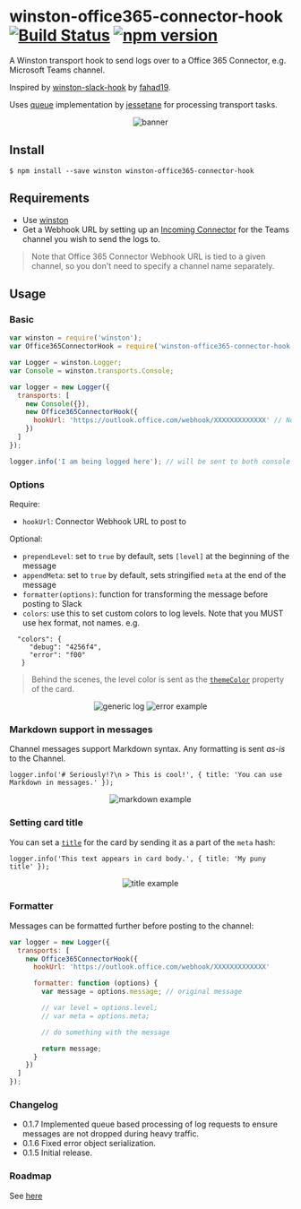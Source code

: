 # winston-office365-connector-hook [![Build Status](https://travis-ci.org/SukantGujar/winston-office365-connector-hook.svg?branch=master)](https://travis-ci.org/SukantGujar/winston-office365-connector-hook) [![npm version](https://badge.fury.io/js/winston-office365-connector-hook.svg)](https://badge.fury.io/js/winston-office365-connector-hook)
A Winston transport hook to send logs over to a Office 365 Connector, e.g. Microsoft Teams channel.

Inspired by [winston-slack-hook](https://github.com/fahad19/winston-slack-hook) by [fahad19](https://github.com/fahad19).

Uses [queue](https://github.com/jessetane/queue) implementation by [jessetane](https://github.com/jessetane) for processing transport tasks.

<p align="center">
  <image src='docs/banner.png?raw=true' alt='banner' />
</p>

## Install

```
$ npm install --save winston winston-office365-connector-hook
```

## Requirements

* Use [winston](https://github.com/winstonjs/winston)
* Get a Webhook URL by setting up an [Incoming Connector](https://msdn.microsoft.com/en-us/microsoft-teams/connectors) for the Teams channel you wish to send the logs to. 

> Note that Office 365 Connector Webhook URL is tied to a given channel, so you don't need to specify a channel name separately.

## Usage

### Basic

```js
var winston = require('winston');
var Office365ConnectorHook = require('winston-office365-connector-hook');

var Logger = winston.Logger;
var Console = winston.transports.Console;

var logger = new Logger({
  transports: [
    new Console({}),
    new Office365ConnectorHook({
      hookUrl: 'https://outlook.office.com/webhook/XXXXXXXXXXXXX' // No need for a channel name
    })
  ]
});

logger.info('I am being logged here'); // will be sent to both console and Teams channel
```

### Options

Require:

* `hookUrl`: Connector Webhook URL to post to

Optional:

* `prependLevel`: set to `true` by default, sets `[level]` at the beginning of the message
* `appendMeta`: set to `true` by default, sets stringified `meta` at the end of the message
* `formatter(options)`: function for transforming the message before posting to Slack
* `colors`: use this to set custom colors to log levels. Note that you MUST use hex format, not names.
  e.g.
```
  "colors": {
     "debug": "4256f4",
     "error": "f00"
   }
```
> Behind the scenes, the level color is sent as the [`themeColor`](https://dev.outlook.com/Connectors/Reference#color) property of the card.
<p align="center">
  <image src='docs/genericlog.png?raw=true' alt='generic log' />
  <image src='docs/errorexample.png?raw=true' alt='error example' />
</p>

### Markdown support in messages

Channel messages support Markdown syntax. Any formatting is sent *as-is* to the Channel.

    logger.info('# Seriously!?\n > This is cool!', { title: 'You can use Markdown in messages.' });

<p align="center">
  <image src='docs/markdownexample.png?raw=true' alt='markdown example' />
</p>

### Setting card title

You can set a [`title`](https://dev.outlook.com/Connectors/Reference#title) for the card by sending it as a part of the `meta` hash:

    logger.info('This text appears in card body.', { title: 'My puny title' });

<p align="center">
  <image src='docs/titleexample.png?raw=true' alt='title example' />
</p>

### Formatter

Messages can be formatted further before posting to the channel:

```js
var logger = new Logger({
  transports: [
    new Office365ConnectorHook({
      hookUrl: 'https://outlook.office.com/webhook/XXXXXXXXXXXXX'

      formatter: function (options) {
        var message = options.message; // original message

        // var level = options.level;
        // var meta = options.meta;

        // do something with the message

        return message;
      }
    })
  ]
});
```
### Changelog

* 0.1.7
  Implemented queue based processing of log requests to ensure messages are not dropped during heavy traffic.
* 0.1.6
  Fixed error object serialization.
* 0.1.5
  Initial release.

### Roadmap
See [here](ROADMAP.md)
